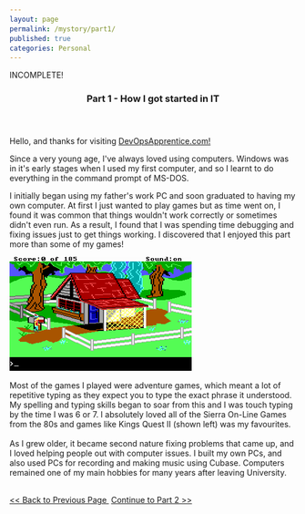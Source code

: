 ```yaml
---
layout: page
permalink: /mystory/part1/
published: true
categories: Personal
---
```

INCOMPLETE!
  <header class="post-header">
    <h3 class="post-title">Part 1 - How I got started in IT</h3>
  </header>

Hello, and thanks for visiting <a href="/">DevOpsApprentice.com!</a>

Since a very young age, I've always loved using computers. Windows was in it's
early stages when I used my first computer, and so I learnt to do everything in
the command prompt of MS-DOS.

I initially began using my father's work PC and soon graduated to
having my own computer. At first I just wanted to play games but as time went
on, I found it was common that things wouldn't work correctly or sometimes didn't
even run. As a result, I found that I was spending time debugging and fixing issues
just to get things working. I discovered that I enjoyed this part more than some of my games!

<img src="/_pictures/kq2-1.png" alt="Kings Quest 2" class="leftimg" />

Most of the games I played were adventure games, which meant a lot of repetitive typing
as they expect you to type the exact phrase it understood. My spelling and typing skills began to soar from this and I was touch typing by the time I was 6 or 7. I
absolutely loved all of the Sierra On-Line Games from the 80s and games like
Kings Quest II (shown left) was my favourites.
<br>
<br>
As I grew older, it became second nature fixing problems that came up, and I
loved helping people out with computer issues. I built my own PCs, and also used
PCs for recording and making music using Cubase. Computers remained one of my
main hobbies for many years after leaving University.
<br>
<br>
<div><a id="l" href="javascript:history.back()"><< Back to Previous Page </a>&nbsp;<a id="r" href="/mystory/part2">Continue to Part 2 >></a></div>
<br>
